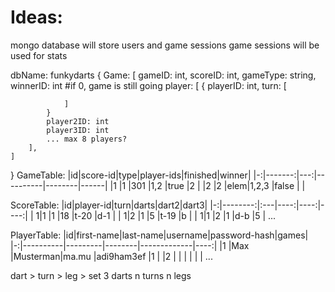 # Ideas:
mongo database will store users and game sessions
game sessions will be used for stats

dbName: funkydarts
{
    Game: [
        gameID: int,
        scoreID: int,
        gameType: string,
        winnerID: int           #if 0, game is still going
        player: [
            {
                playerID: int,
                turn: [

                ]
            }
            player2ID: int
            player3ID: int
            ... max 8 players?
        ],
    ]
}
GameTable:
|id|score-id|type|player-ids|finished|winner|
|-:|-------:|---:|----------|--------|------|
|1 |1       |301 |1,2       |true    |2     |
|2 |2       |elem|1,2,3     |false   |      |

ScoreTable:
|id|player-id|turn|darts|dart2|dart3|
|-:|--------:|:---|----:|----:|----:|
| 1|1        |1   |18   |t-20 |d-1  |
| 1|2        |1   |5    |t-19 |b    |
| 1|1        |2   |1    |d-b  |5    |
...


PlayerTable:
|id|first-name|last-name|username|password-hash|games|
|-:|----------|---------|--------|-------------|----:|
|1 |Max       |Musterman|ma.mu   |adi9ham3ef   |1    |
|2 |          |         |        |             |     |
...


dart    >   turn    >   leg     >   set
            3 darts     n turns     n legs
